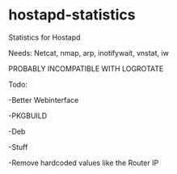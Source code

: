 hostapd-statistics
==================

Statistics for Hostapd


Needs: Netcat, nmap, arp, inotifywait, vnstat, iw

PROBABLY INCOMPATIBLE WITH LOGROTATE

Todo:

-Better Webinterface

-PKGBUILD

-Deb

-Stuff

-Remove hardcoded values like the Router IP
